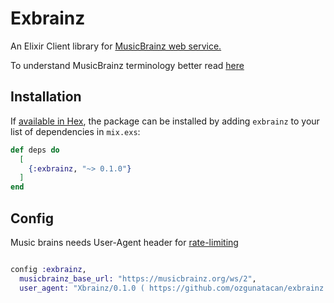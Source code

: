 # Exbrainz
An Elixir Client library for [MusicBrainz web service.](https://musicbrainz.org/doc/Development/JSON_Web_Service)

To understand MusicBrainz terminology better read [here](https://musicbrainz.org/doc/Terminology)

## Installation

If [available in Hex](https://hex.pm/docs/publish), the package can be installed
by adding `exbrainz` to your list of dependencies in `mix.exs`:

```elixir
def deps do
  [
    {:exbrainz, "~> 0.1.0"}
  ]
end
```

## Config

Music brains needs User-Agent header for [rate-limiting](https://musicbrainz.org/doc/XML_Web_Service/Rate_Limiting)

```elixir

config :exbrainz,
  musicbrainz_base_url: "https://musicbrainz.org/ws/2",
  user_agent: "Xbrainz/0.1.0 ( https://github.com/ozgunatacan/exbrainz )"

```
